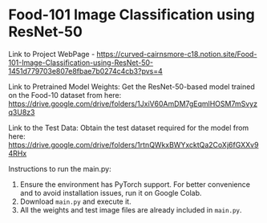 # Food-101 Image Classification using ResNet-50

Link to Project WebPage - https://curved-cairnsmore-c18.notion.site/Food-101-Image-Classification-using-ResNet-50-1451d779703e807e8fbae7b0274c4cb3?pvs=4

Link to Pretrained Model Weights: Get the ResNet-50-based model trained on the Food-10 dataset from here: https://drive.google.com/drive/folders/1JxiV60AmDM7gEqmlHOSM7mSvyzq3U8z3 

Link to the Test Data: Obtain the test dataset required for the model from here: https://drive.google.com/drive/folders/1rtnQWkxBWYxcktQa2CoXj6fGXXv94RHx

Instructions to run the main.py:

1. Ensure the environment has PyTorch support. For better convenience and to avoid installation issues, run it on Google Colab.  
2. Download `main.py` and execute it.  
3. All the weights and test image files are already included in `main.py`.
